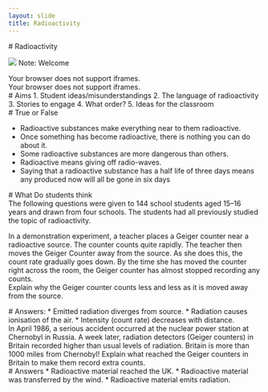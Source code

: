 ```yaml
---
layout: slide
title: Radioactivity
---
```

<section data-markdown data-notes="^Note:">
# Radioactivity

![](http://jrowing.com/iop/presentations/images/spn.jpg)
Note: Welcome
</section>

<section data-background-iframe="http://supportingphysicsteaching.net/RaHome.html">
 Your browser does not support iframes.
</iframe>
</section>


<section data-background-iframe="http://www.stimulatingphysics.org/summer-schools.html">
Your browser does not support iframes.
</iframe>
</section>

<section data-markdown data-notes="^Note:">
# Aims
1. Student ideas/misunderstandings
2. The language of radioactivity
3. Stories to engage
4. What order?
5. Ideas for the classroom
</section>

<section data-markdown data-notes="^Note:">
# True or False

* Radioactive substances make everything near to them radioactive.
* Once something has become radioactive, there is nothing you can do about it.
* Some radioactive substances are more dangerous than others.
* Radioactive means giving off radio-waves.
* Saying that a radioactive substance has a half life of three days means any produced now will all be gone in six days
</section>

<section>
<section data-markdown data-notes="^Note:">
 # What Do students think
 </section>
 
 
 <section data-markdown data-notes="^Note:">
The following questions were given to 144 school students aged 15–16 years and drawn from four schools. 
The students had all previously studied the topic of radioactivity.
 </section>
 
 <section data-markdown data-notes="^Note:">
 
In a demonstration experiment, a teacher places a Geiger counter near a radioactive source. The counter counts quite rapidly. The teacher then moves the Geiger Counter away from the source. As she does this, the count rate gradually goes down. By the time she has moved the counter right across the room, the Geiger counter has almost stopped recording any counts.                  								 
Explain why the Geiger counter counts less and less as it is moved away from the source.
</section>
 
<section data-markdown data-notes="^Note:">
 # Answers:
* Emitted radiation diverges from source.
* Radiation causes ionisation of the air.
* Intensity (count rate) decreases with distance.
 </section>
 <section data-markdown data-notes="^Note:">
 In April 1986, a serious accident occurred at the nuclear power station at Chernobyl in Russia. A week later, radiation detectors (Geiger counters) in Britain recorded higher  than usual levels of radiation. Britain is more than 1000 miles from Chernobyl!       	         								 Explain what reached the Geiger counters in Britain to make them record extra counts.
 </section>
 <section data-markdown data-notes="^Note:">
# Answers
* Radioactive material reached the UK.
* Radioactive material was transferred by the wind.
* Radioactive material emits radiation.
 </section>
</section>



